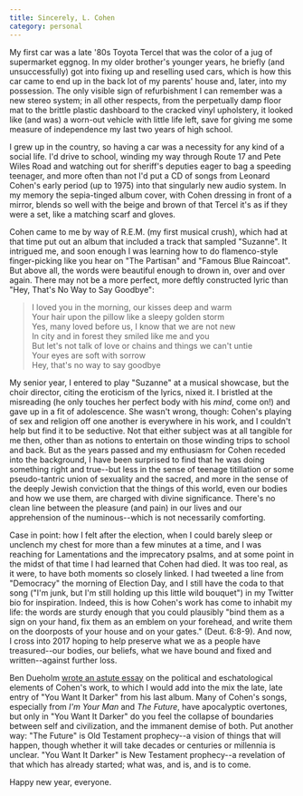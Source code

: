 ```yaml
---
title: Sincerely, L. Cohen
category: personal
---
```


My first car was a late '80s Toyota Tercel that was the color of a jug of supermarket eggnog. In my older brother's younger years, he briefly (and unsuccessfully) got into fixing up and reselling used cars, which is how this car came to end up in the back lot of my parents' house and, later, into my possession. The only visible sign of refurbishment I can remember was a new stereo system; in all other respects, from the perpetually damp floor mat to the brittle plastic dashboard to the cracked vinyl upholstery, it looked like (and was) a worn-out vehicle with little life left, save for giving me some measure of independence my last two years of high school.

I grew up in the country, so having a car was a necessity for any kind of a social life. I'd drive to school, winding my way through Route 17 and Pete Wiles Road and watching out for sheriff's deputies eager to bag a speeding teenager, and more often than not I'd put a CD of songs from Leonard Cohen's early period (up to 1975) into that singularly new audio system. In my memory the sepia-tinged album cover, with Cohen dressing in front of a mirror, blends so well with the beige and brown of that Tercel it's as if they were a set, like a matching scarf and gloves.

Cohen came to me by way of R.E.M. (my first musical crush), which had at that time put out an album that included a track that sampled "Suzanne". It intrigued me, and soon enough I was learning how to do flamenco-style finger-picking like you hear on "The Partisan" and "Famous Blue Raincoat". But above all, the words were beautiful enough to drown in, over and over again. There may not be a more perfect, more deftly constructed lyric than "Hey, That's No Way to Say Goodbye":

> I loved you in the morning, our kisses deep and warm  
> Your hair upon the pillow like a sleepy golden storm  
> Yes, many loved before us, I know that we are not new  
> In city and in forest they smiled like me and you  
> But let's not talk of love or chains and things we can't untie  
> Your eyes are soft with sorrow  
> Hey, that's no way to say goodbye

My senior year, I entered to play "Suzanne" at a musical showcase, but the choir director, citing the eroticism of the lyrics, nixed it. I bristled at the misreading (he only touches her perfect body with his *mind*, come on!) and gave up in a fit of adolescence. She wasn't wrong, though: Cohen's playing of sex and religion off one another is everywhere in his work, and I couldn't help but find it to be seductive. Not that either subject was at all tangible for me then, other than as notions to entertain on those winding trips to school and back. But as the years passed and my enthusiasm for Cohen receded into the background, I have been surprised to find that he was doing something right and true--but less in the sense of teenage titillation or some pseudo-tantric union of sexuality and the sacred, and more in the sense of the deeply Jewish conviction that the things of this world, even our bodies and how we use them, are charged with divine significance. There's no clean line between the pleasure (and pain) in our lives and our apprehension of the numinous--which is not necessarily comforting.

Case in point: how I felt after the election, when I could barely sleep or unclench my chest for more than a few minutes at a time, and I was reaching for Lamentations and the imprecatory psalms, and at some point in the midst of that time I had learned that Cohen had died. It was too real, as it were, to have both moments so closely linked. I had tweeted a line from "Democracy" the morning of Election Day, and I still have the coda to that song ("I'm junk, but I'm still holding up this little wild bouquet") in my Twitter bio for inspiration. Indeed, this is how Cohen's work has come to inhabit my life: the words are sturdy enough that you could plausibly "bind them as a sign on your hand, fix them as an emblem on your forehead, and write them on the doorposts of your house and on your gates." (Deut. 6:8-9). And now, I cross into 2017 hoping to help preserve what we as a people have treasured--our bodies, our beliefs, what we have bound and fixed and written--against further loss.

Ben Dueholm [wrote an astute essay] on the political and eschatological elements of Cohen's work, to which I would add into the mix the late, late entry of "You Want It Darker" from his last album. Many of Cohen's songs, especially from *I'm Your Man* and *The Future*, have apocalyptic overtones, but only in "You Want It Darker" do you feel the collapse of boundaries between self and civilization, and the immanent demise of both. Put another way: "The Future" is Old Testament prophecy--a vision of things that will happen, though whether it will take decades or centuries or millennia is unclear. "You Want It Darker" is New Testament prophecy--a revelation of that which has already started; what was, and is, and is to come.

[wrote an astute essay]: https://www.christiancentury.org/blogs/archive/2016-11/political-songs-love-and-hate

Happy new year, everyone.
